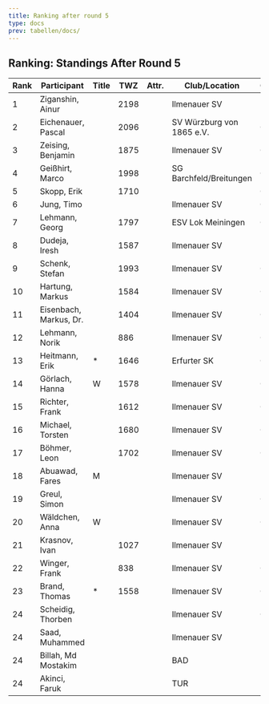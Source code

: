 ```yaml
---
title: Ranking after round 5
type: docs
prev: tabellen/docs/
---
```


## Ranking: Standings After Round 5

| Rank | Participant           | Title | TWZ  | Attr. | Club/Location          | Country | S  | R  | V  | Points | BH   | SB   | ARO  | WIN |
|------|-----------------------|-------|------|-------|------------------------|---------|----|----|----|--------|------|------|------|-----|
| 1    | Ziganshin, Ainur       |       | 2198 |       | Ilmenauer SV             | RUS  | 4  | 1  | 0  | 4.5    | 16.0 | 14.00 | 1852 | 4   |
| 2    | Eichenauer, Pascal     |       | 2096 |       | SV Würzburg von 1865 e.V.| GER  | 3  | 1  | 0  | 3.5    | 16.0 | 9.25  | 1691 | 3   |
| 3    | Zeising, Benjamin      |       | 1875 |       | Ilmenauer SV             | GER  | 3  | 1  | 1  | 3.5    | 15.0 | 8.75  | 1752 | 3   |
| 4    | Geißhirt, Marco        |       | 1998 |       | SG Barchfeld/Breitungen  | GER  | 3  | 1  | 1  | 3.5    | 14.5 | 8.75  | 1775 | 3   |
| 5    | Skopp, Erik            |       | 1710 |       |                          | GER  | 3  | 0  | 1  | 3.0    | 14.5 | 5.50  | 1551 | 3   |
| 6    | Jung, Timo             |       |      |       | Ilmenauer SV             | GER  | 3  | 0  | 1  | 3.0    | 11.5 | 5.00  | 1583 | 3   |
| 7    | Lehmann, Georg         |       | 1797 |       | ESV Lok Meiningen        | GER  | 3  | 0  | 2  | 3.0    | 11.0 | 4.00  | 1208 | 3   |
| 8    | Dudeja, Iresh          |       | 1587 |       | Ilmenauer SV             | IND  | 3  | 0  | 2  | 3.0    | 8.5  | 5.50  | 1174 | 3   |
| 9    | Schenk, Stefan         |       | 1993 |       | Ilmenauer SV             | GER  | 2  | 1  | 2  | 2.5    | 14.5 | 6.50  | 1518 | 2   |
| 10   | Hartung, Markus        |       | 1584 |       | Ilmenauer SV             | GER  | 2  | 1  | 2  | 2.5    | 14.5 | 5.25  | 1754 | 2   |
| 11   | Eisenbach, Markus, Dr. |       | 1404 |       | Ilmenauer SV             | GER  | 2  | 1  | 2  | 2.5    | 14.0 | 5.75  | 1812 | 2   |
| 12   | Lehmann, Norik         |       | 886  |       | Ilmenauer SV             | GER  | 2  | 0  | 3  | 2.0    | 15.0 | 5.00  | 1585 | 2   |
| 13   | Heitmann, Erik         | *     | 1646 |       | Erfurter SK              | GER  | 2  | 0  | 1  | 2.0    | 13.5 | 3.50  | 1391 | 2   |
| 14   | Görlach, Hanna         | W     | 1578 |       | Ilmenauer SV             | GER  | 2  | 0  | 3  | 2.0    | 12.0 | 3.00  | 1603 | 2   |
| 15   | Richter, Frank         |       | 1612 |       | Ilmenauer SV             | GER  | 1  | 2  | 2  | 2.0    | 11.0 | 3.75  | 1316 | 1   |
| 16   | Michael, Torsten       |       | 1680 |       | Ilmenauer SV             | GER  | 2  | 0  | 3  | 2.0    | 11.0 | 1.50  | 1381 | 2   |
| 17   | Böhmer, Leon           |       | 1702 |       | Ilmenauer SV             | GER  | 1  | 0  | 3  | 1.0    | 14.0 | 3.00  | 1491 | 1   |
| 18   | Abuawad, Fares         | M     |      |       | Ilmenauer SV             | PSE  | 1  | 0  | 3  | 1.0    | 12.5 | 2.00  | 1497 | 1   |
| 19   | Greul, Simon           |       |      |       | Ilmenauer SV             | GER  | 0  | 2  | 2  | 1.0    | 11.5 | 1.75  | 1411 | 0   |
| 20   | Wäldchen, Anna         | W     |      |       | Ilmenauer SV             | GER  | 1  | 0  | 4  | 1.0    | 10.5 | 0.50  | 1283 | 1   |
| 21   | Krasnov, Ivan          |       | 1027 |       | Ilmenauer SV             | RUS  | 1  | 0  | 0  | 1.0    | 10.0 | 0.50  | 838  | 1   |
| 22   | Winger, Frank          |       | 838  |       | Ilmenauer SV             | GER  | 1  | 0  | 4  | 1.0    | 10.0 | 0.00  | 1077 | 1   |
| 23   | Brand, Thomas          | *     | 1558 |       | Ilmenauer SV             | GER  | 0  | 1  | 2  | 0.5    | 12.0 | 1.00  | 1436 | 0   |
| 24   | Scheidig, Thorben      |       |      |       | Ilmenauer SV             | GER  | 0  | 0  | 0  | 0.0    | 10.0 | 0.00  | 0    | 0   |
| 24   | Saad, Muhammed         |       |      |       | Ilmenauer SV             | IRQ  | 0  | 0  | 0  | 0.0    | 10.0 | 0.00  | 0    | 0   |
| 24   | Billah, Md Mostakim    |       |      |       | BAD                      |      | 0  | 0  | 0  | 0.0    | 10.0 | 0.00  | 0    | 0   |
| 24   | Akinci, Faruk          |       |      |       | TUR                      |      | 0  | 0  | 0  | 0.0    | 10.0 | 0.00  | 0    | 0   |
